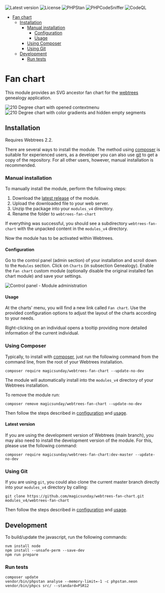 ![Latest version](https://img.shields.io/github/v/release/magicsunday/webtrees-fan-chart?sort=semver)
![License](https://img.shields.io/github/license/magicsunday/webtrees-fan-chart)
![PHPStan](https://github.com/magicsunday/webtrees-fan-chart/actions/workflows/phpstan.yml/badge.svg)
![PHPCodeSniffer](https://github.com/magicsunday/webtrees-fan-chart/actions/workflows/phpcs.yml/badge.svg)
![CodeQL](https://github.com/magicsunday/webtrees-fan-chart/actions/workflows/codeql-analysis.yml/badge.svg)


<!-- TOC -->
* [Fan chart](#fan-chart)
  * [Installation](#installation)
    * [Manual installation](#manual-installation)
      * [Configuration](#configuration)
      * [Usage](#usage)
    * [Using Composer](#using-composer)
    * [Using Git](#using-git)
  * [Development](#development)
    * [Run tests](#run-tests)
<!-- TOC -->


# Fan chart
This module provides an SVG ancestor fan chart for the [webtrees](https://www.webtrees.net) genealogy application.

![210 Degree chart with opened contextmenu](assets/fan-chart-210-contextmenu.png)
![210 Degree chart with color gradients and hidden empty segments](assets/fan-chart-210-gradient.png)


## Installation
Requires Webtrees 2.2.

There are several ways to install the module. The method using [composer](#using-composer) is suitable
for experienced users, as a developer you can also use [git](#using-git) to get a copy of the repository. For all other users,
however, manual installation is recommended.

### Manual installation
To manually install the module, perform the following steps:

1. Download the [latest release](https://github.com/magicsunday/webtrees-fan-chart/releases/latest) of the module.
2. Upload the downloaded file to your web server.
3. Unzip the package into your ``modules_v4`` directory.
4. Rename the folder to ``webtrees-fan-chart``

If everything was successful, you should see a subdirectory ``webtrees-fan-chart`` with the unpacked content
in the ``modules_v4`` directory.

Now the module has to be activated within Webtrees.

#### Configuration
Go to the control panel (admin section) of your installation and scroll down to the ``Modules`` section. Click
on ``Charts`` (in subsection Genealogy). Enable the ``Fan chart`` custom module (optionally disable the original
installed fan chart module) and save your settings.

![Control panel - Module administration](assets/control-panel-modules.png)

#### Usage
At the charts' menu, you will find a new link called `Fan chart`. Use the provided configuration options
to adjust the layout of the charts according to your needs.

Right-clicking on an individual opens a tooltip providing more detailed information of the current individual.


### Using Composer
Typically, to install with [composer](https://getcomposer.org/), just run the following command from the command line, 
from the root of your Webtrees installation.

``` 
composer require magicsunday/webtrees-fan-chart --update-no-dev
```

The module will automatically install into the ``modules_v4`` directory of your Webtrees installation.

To remove the module run:
```
composer remove magicsunday/webtrees-fan-chart --update-no-dev
```

Then follow the steps described in [configuration](#configuration) and [usage](#usage).

#### Latest version
If you are using the development version of Webtrees (main branch), you may also need to install the development 
version of the module. For this, please use the following command:
```
composer require magicsunday/webtrees-fan-chart:dev-master --update-no-dev
```


### Using Git
If you are using ``git``, you could also clone the current master branch directly into your ``modules_v4`` directory 
by calling:

```
git clone https://github.com/magicsunday/webtrees-fan-chart.git modules_v4/webtrees-fan-chart
```

Then follow the steps described in [configuration](#configuration) and [usage](#usage).


## Development
To build/update the javascript, run the following commands:

```
nvm install node
npm install --unsafe-perm --save-dev
npm run prepare
```

### Run tests
```
composer update
vendor/bin/phpstan analyse --memory-limit=-1 -c phpstan.neon
vendor/bin/phpcs src/ --standard=PSR12
```
